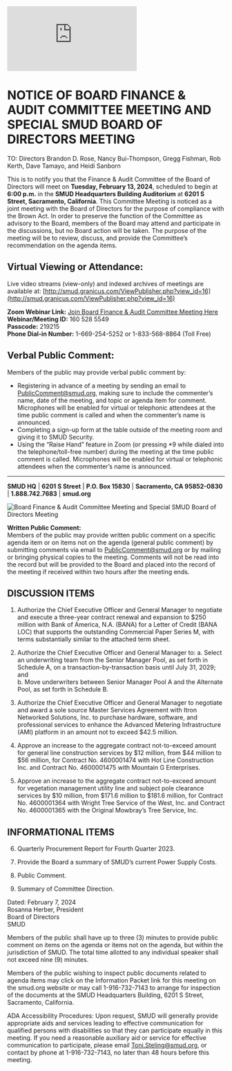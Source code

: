 <!-- Page 1 -->
![SMUD Notice](https://smud.granicus.com/ViewPublisher.php?view_id=16)

# NOTICE OF BOARD FINANCE & AUDIT COMMITTEE MEETING AND SPECIAL SMUD BOARD OF DIRECTORS MEETING

TO: Directors Brandon D. Rose, Nancy Bui-Thompson, Gregg Fishman, Rob Kerth, Dave Tamayo, and Heidi Sanborn

This is to notify you that the Finance & Audit Committee of the Board of Directors will meet on **Tuesday, February 13, 2024**, scheduled to begin at **6:00 p.m.** in the **SMUD Headquarters Building Auditorium** at **6201 S Street, Sacramento, California**. This Committee Meeting is noticed as a joint meeting with the Board of Directors for the purpose of compliance with the Brown Act. In order to preserve the function of the Committee as advisory to the Board, members of the Board may attend and participate in the discussions, but no Board action will be taken. The purpose of the meeting will be to review, discuss, and provide the Committee’s recommendation on the agenda items.

## Virtual Viewing or Attendance:
Live video streams (view-only) and indexed archives of meetings are available at: [http://smud.granicus.com/ViewPublisher.php?view_id=16](http://smud.granicus.com/ViewPublisher.php?view_id=16)

**Zoom Webinar Link:** [Join Board Finance & Audit Committee Meeting Here](https://smud.granicus.com/ViewPublisher.php?view_id=16)  
**Webinar/Meeting ID:** 160 528 5549  
**Passcode:** 219215  
**Phone Dial-in Number:** 1-669-254-5252 or 1-833-568-8864 (Toll Free)

## Verbal Public Comment:
Members of the public may provide verbal public comment by:
- Registering in advance of a meeting by sending an email to PublicComment@smud.org, making sure to include the commenter’s name, date of the meeting, and topic or agenda item for comment. Microphones will be enabled for virtual or telephonic attendees at the time public comment is called and when the commenter’s name is announced.
- Completing a sign-up form at the table outside of the meeting room and giving it to SMUD Security.
- Using the “Raise Hand” feature in Zoom (or pressing *9 while dialed into the telephone/toll-free number) during the meeting at the time public comment is called. Microphones will be enabled for virtual or telephonic attendees when the commenter’s name is announced.

---

**SMUD HQ** | **6201 S Street** | **P.O. Box 15830** | **Sacramento, CA 95852-0830** | **1.888.742.7683** | **smud.org**
<!-- Page 2 -->
![Board Finance & Audit Committee Meeting and Special SMUD Board of Directors Meeting](https://example.com/image.png)

**Written Public Comment:**  
Members of the public may provide written public comment on a specific agenda item or on items not on the agenda (general public comment) by submitting comments via email to PublicComment@smud.org or by mailing or bringing physical copies to the meeting. Comments will not be read into the record but will be provided to the Board and placed into the record of the meeting if received within two hours after the meeting ends.

## DISCUSSION ITEMS

1. Authorize the Chief Executive Officer and General Manager to negotiate and execute a three-year contract renewal and expansion to $250 million with Bank of America, N.A. (BANA) for a Letter of Credit (BANA LOC) that supports the outstanding Commercial Paper Series M, with terms substantially similar to the attached term sheet.

2. Authorize the Chief Executive Officer and General Manager to:
   a. Select an underwriting team from the Senior Manager Pool, as set forth in Schedule A, on a transaction-by-transaction basis until July 31, 2029; and  
   b. Move underwriters between Senior Manager Pool A and the Alternate Pool, as set forth in Schedule B.

3. Authorize the Chief Executive Officer and General Manager to negotiate and award a sole source Master Services Agreement with Itron Networked Solutions, Inc. to purchase hardware, software, and professional services to enhance the Advanced Metering Infrastructure (AMI) platform in an amount not to exceed $42.5 million.

4. Approve an increase to the aggregate contract not-to-exceed amount for general line construction services by $12 million, from $44 million to $56 million, for Contract No. 4600001474 with Hot Line Construction Inc. and Contract No. 4600001475 with Mountain G Enterprises.

5. Approve an increase to the aggregate contract not-to-exceed amount for vegetation management utility line and subject pole clearance services by $10 million, from $171.6 million to $181.6 million, for Contract No. 4600001364 with Wright Tree Service of the West, Inc. and Contract No. 4600001365 with the Original Mowbray’s Tree Service, Inc.

## INFORMATIONAL ITEMS

6. Quarterly Procurement Report for Fourth Quarter 2023.

7. Provide the Board a summary of SMUD’s current Power Supply Costs.
<!-- Page 3 -->
8. Public Comment.

9. Summary of Committee Direction.

Dated: February 7, 2024  
Rosanna Herber, President  
Board of Directors  
SMUD  

Members of the public shall have up to three (3) minutes to provide public comment on items on the agenda or items not on the agenda, but within the jurisdiction of SMUD. The total time allotted to any individual speaker shall not exceed nine (9) minutes.

Members of the public wishing to inspect public documents related to agenda items may click on the Information Packet link for this meeting on the smud.org website or may call 1-916-732-7143 to arrange for inspection of the documents at the SMUD Headquarters Building, 6201 S Street, Sacramento, California.

ADA Accessibility Procedures: Upon request, SMUD will generally provide appropriate aids and services leading to effective communication for qualified persons with disabilities so that they can participate equally in this meeting. If you need a reasonable auxiliary aid or service for effective communication to participate, please email Toni.Steling@smud.org, or contact by phone at 1-916-732-7143, no later than 48 hours before this meeting.

